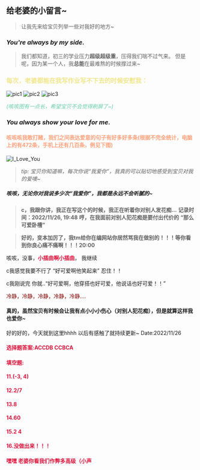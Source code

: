 ## 给老婆的小留言~

>让我先来给宝贝列举一些对我好的地方~
### _You're always by my side._
> 我们都知道，初三的学业压力**超级超级重**，压得我们喘不过气来。
> 但是呢，因为某一个人，我**总能**在最难熬的时候撑过来~

### <font color=Khaki> 每次，老婆都能在我写作业写不下去的时候安慰我：

  
  
</font>![pic1](https://github.com/curnow1278/for-my-gf.github.io/blob/main/gf's_encouragement1.png?raw=true)
![pic2](https://github.com/curnow1278/for-my-gf.github.io/blob/main/gf's_encouragement2.png?raw=true)
![pic3](https://github.com/curnow1278/for-my-gf.github.io/blob/main/gf's_encouragement3.png?raw=true)

<font color=MediumAquaMarine>_(咳咳图有一点长，希望宝贝不会觉得刷屏了~)_</font>

### _You always show your love for me._
#### <font color=LightSalmon>咳咳咳我敢打赌，我们之间表达爱意的句子有好多好多条(根据不完全统计，电脑上的有472条，手机上还有几百条，例见下图)</font>
![I_Love_You](https://github.com/curnow1278/for-my-gf.github.io/blob/main/gf's_I_Love_You.png?raw=true)

> *tip: 宝贝你知道嘛，每次你说“我爱你”，我真的可以贴切地感受到宝贝对我的爱噢~*

##### 咳咳，无论你对我说多少次“我爱你”，我都是永远不会听腻的~

> **c，我跟你讲，我正在写这个的时候，我正在听着你对别人发花痴...**
>**记录时间：2022/11/26, 19:48**
>**哼，在我面前对别人犯花痴是要付出代价的**
>**“那么可爱卧槽”**

>**好的，变本加厉了，我tm给你在编网站你居然骂我在做别的！！！等你看到你良心痛不痛啊！！！20:00**

咳咳，没事，<font color=Crimson>**小插曲啊小插曲**</font>， 我继续

c我感觉我要不行了 “好可爱啊他笑起来” 忍住！！

c我刚说完 你就..“好可爱啊，他穿搭也好可爱，他说话也好可爱！！”

<font color=Maroon>冷静，冷静，冷静，冷静，冷静....</font>

#### 真的，虽然宝贝有时候会让我有点小小小伤心（对别人犯花痴），但是就算这样我也爱你~

好的好的，今天就到这里hhhh 以后有感触了就持续更新~
Date:2022/11/26


#### <font color=crimson>选择题答案:ACCDB CCBCA</font>
#### <font color=crimson>填空题:</font>
#### <font color=crimson>11.(-3, 4)</font>
#### <font color=crimson>12.2/7</font>
#### <font color=crimson>13.8</font>
#### <font color=crimson>14.60</font>
#### <font color=crimson>15.2 4</font>
#### <font color=crimson>16.没做出来！！！</font>
#### <font color=crimson>嘿嘿 老婆你看我们作弊多高级（小声</font>

